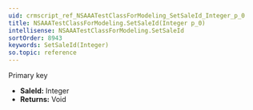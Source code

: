 ```yaml
---
uid: crmscript_ref_NSAAATestClassForModeling_SetSaleId_Integer_p_0
title: NSAAATestClassForModeling.SetSaleId(Integer p_0)
intellisense: NSAAATestClassForModeling.SetSaleId
sortOrder: 8943
keywords: SetSaleId(Integer)
so.topic: reference
---
```



Primary key



* **SaleId:** Integer
* **Returns:** Void



